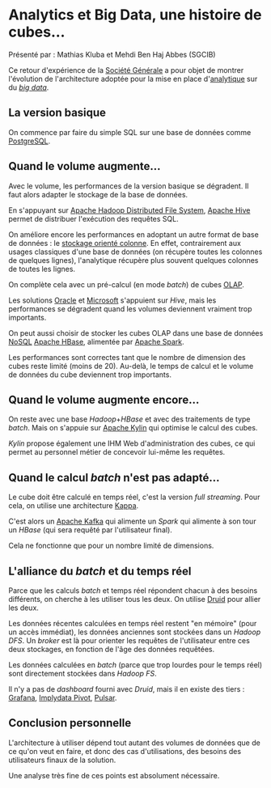# Analytics et Big Data, une histoire de cubes...

Présenté par : Mathias Kluba et Mehdi Ben Haj Abbes (SGCIB)

Ce retour d'expérience de la [Société Générale](https://www.societegenerale.fr/) a pour objet de montrer l'évolution de l'architecture adoptée pour la mise en place d'[analytique](https://fr.wikipedia.org/wiki/Analytique_%28recherche%29) sur du [*big data*](https://fr.wikipedia.org/wiki/Big_data).

## La version basique

On commence par faire du simple SQL sur une base de données comme [PostgreSQL](http://www.postgresql.org/).

## Quand le volume augmente...

Avec le volume, les performances de la version basique se dégradent. Il faut alors adapter le stockage de la base de données.

En s'appuyant sur [Apache Hadoop Distributed File System](http://hadoop.apache.org/), [Apache Hive](http://hive.apache.org/) permet de distribuer l'exécution des requêtes SQL.

On améliore encore les performances en adoptant un autre format de base de données : le [stockage orienté colonne](https://fr.wikipedia.org/wiki/Base_de_donn%C3%A9es_orient%C3%A9e_colonnes). En effet, contrairement aux usages classiques d'une base de données (on récupère toutes les colonnes de quelques lignes), l'analytique récupère plus souvent quelques colonnes de toutes les lignes.

On complète cela avec un pré-calcul (en mode *batch*) de cubes [OLAP](https://fr.wikipedia.org/wiki/Traitement_analytique_en_ligne).

Les solutions [Oracle](https://www.oracle.com/) et [Microsoft](http://www.microsoft.com/) s'appuient sur *Hive*, mais les performances se dégradent quand les volumes deviennent vraiment trop importants.

On peut aussi choisir de stocker les cubes OLAP dans une base de données [NoSQL](https://fr.wikipedia.org/wiki/NoSQL) [Apache HBase](http://hbase.apache.org/), alimentée par [Apache Spark](http://spark.apache.org/).

Les performances sont correctes tant que le nombre de dimension des cubes reste limité (moins de 20). Au-delà, le temps de calcul et le volume de données du cube deviennent trop importants.

## Quand le volume augmente encore...

On reste avec une base *Hadoop*+*HBase* et avec des traitements de type *batch*. Mais on s'appuie sur [Apache Kylin](http://kylin.apache.org/) qui optimise le calcul des cubes.

*Kylin* propose également une IHM Web d'administration des cubes, ce qui permet au personnel métier de concevoir lui-même les requêtes.

## Quand le calcul *batch* n'est pas adapté...

Le cube doit être calculé en temps réel, c'est la version *full streaming*. Pour cela, on utilise une architecture [Kappa](http://milinda.pathirage.org/kappa-architecture.com/).

C'est alors un [Apache Kafka](http://kafka.apache.org/) qui alimente un *Spark* qui alimente à son tour un *HBase* (qui sera requêté par l'utilisateur final).

Cela ne fonctionne que pour un nombre limité de dimensions.

## L'alliance du *batch* et du temps réel

Parce que les calculs *batch* et temps réel répondent chacun à des besoins différents, on cherche à les utiliser tous les deux. On utilise [Druid](http://druid.io) pour allier les deux.

Les données récentes calculées en temps réel restent "en mémoire" (pour un accès immédiat), les données anciennes sont stockées dans un *Hadoop DFS*. Un *broker* est là pour orienter les requêtes de l'utilisateur entre ces deux stockages, en fonction de l'âge des données requêtées.

Les données calculées en *batch* (parce que trop lourdes pour le temps réel) sont directement stockées dans *Hadoop FS*.

Il n'y a pas de *dashboard* fourni avec *Druid*, mais il en existe des tiers : [Grafana](http://grafana.org/), [Implydata Pivot](https://github.com/implydata/pivot), [Pulsar](http://gopulsar.io/).

## Conclusion personnelle

L'architecture à utiliser dépend tout autant des volumes de données que de ce qu'on veut en faire, et donc des cas d'utilisations, des besoins des utilisateurs finaux de la solution.

Une analyse très fine de ces points est absolument nécessaire.

